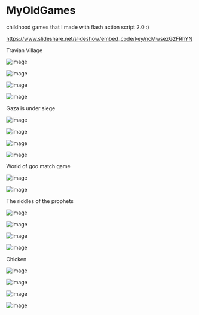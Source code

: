 # MyOldGames
childhood games that I made with flash action script 2.0 :)

https://www.slideshare.net/slideshow/embed_code/key/ncMwsezG2FRhYN

Travian Village

![image](https://user-images.githubusercontent.com/16706911/60533444-dfbb1f80-9d14-11e9-9b5d-33c6b739c50a.png)

![image](https://user-images.githubusercontent.com/16706911/60533454-e9448780-9d14-11e9-9bdf-1682a10a1a25.png)

![image](https://user-images.githubusercontent.com/16706911/60533480-f6617680-9d14-11e9-8862-b4442cc23d42.png)

![image](https://user-images.githubusercontent.com/16706911/60533494-ffeade80-9d14-11e9-9675-4c1b330c0a17.png)

Gaza is under siege

![image](https://user-images.githubusercontent.com/16706911/60533195-3ffd9180-9d14-11e9-8add-88103763b5c2.png)

![image](https://user-images.githubusercontent.com/16706911/60533226-50ae0780-9d14-11e9-8d39-99f7e51366c7.png)

![image](https://user-images.githubusercontent.com/16706911/60533270-6d4a3f80-9d14-11e9-94f1-0f749838ef49.png)

![image](https://user-images.githubusercontent.com/16706911/60533326-9a96ed80-9d14-11e9-9156-b8a21827bc54.png)


World of goo match game

![image](https://user-images.githubusercontent.com/16706911/60533990-1a718780-9d16-11e9-8b2b-b46e431f3e6c.png)

![image](https://user-images.githubusercontent.com/16706911/60534032-32490b80-9d16-11e9-817b-c4c8bb4419d3.png)

The riddles of the prophets

![image](https://user-images.githubusercontent.com/16706911/60534206-7c31f180-9d16-11e9-956c-5dd39db861c8.png)

![image](https://user-images.githubusercontent.com/16706911/60534217-8358ff80-9d16-11e9-8511-8b2c07935d1a.png)

![image](https://user-images.githubusercontent.com/16706911/60534239-91a71b80-9d16-11e9-9325-a0b07e3f7c61.png)

![image](https://user-images.githubusercontent.com/16706911/60534267-a1befb00-9d16-11e9-8c35-5693c3a9f844.png)

Chicken

![image](https://user-images.githubusercontent.com/16706911/60534373-e3e83c80-9d16-11e9-87e8-b4ca2083a253.png)

![image](https://user-images.githubusercontent.com/16706911/60534392-f3678580-9d16-11e9-96f4-6ee34401e74c.png)

![image](https://user-images.githubusercontent.com/16706911/60534403-fd898400-9d16-11e9-87bc-142f8fc41e1e.png)

![image](https://user-images.githubusercontent.com/16706911/60534482-29a50500-9d17-11e9-9491-274dbba923b4.png)





